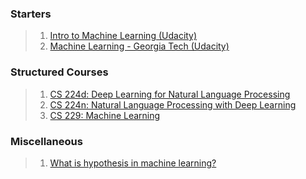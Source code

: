### Starters
> 1. [Intro to Machine Learning (Udacity)](https://www.udacity.com/course/intro-to-machine-learning--ud120)
> 2. [Machine Learning - Georgia Tech (Udacity)](https://www.udacity.com/course/machine-learning--ud262)

### Structured Courses
> 1. [CS 224d: Deep Learning for Natural Language Processing](https://www.youtube.com/results?search_query=cs+224+d)
> 2. [CS 224n: Natural Language Processing with Deep Learning ](https://www.youtube.com/results?search_query=cs+224+d)
> 3. [CS 229: Machine Learning](https://see.stanford.edu/Course/CS229)

### Miscellaneous
> 1. [What is hypothesis in machine learning?](https://www.quora.com/What-is-hypothesis-in-machine-learning)
